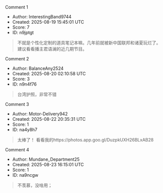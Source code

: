 Comment 1

- Author: InterestingBand9744
- Created: 2025-08-19 15:45:01 UTC
- Score: 7
- ID: n9jptgt

> 不就是个性化定制的道具笔记本嘛。几年前就被新中国联邦和诸夏玩烂了。建议看看播主君语澜的近几期节目。

Comment 2

- Author: BalanceAny2524
- Created: 2025-08-20 02:10:58 UTC
- Score: 3
- ID: n9n4f76

> 台湾护照，非常不错

Comment 3

- Author: Motor-Delivery942
- Created: 2025-08-22 20:35:31 UTC
- Score: 1
- ID: na4y8h7

> 太棒了！ 看看我的https://photos.app.goo.gl/DuzpkUXH26BLxAB28

Comment 4

- Author: Mundane_Department25
- Created: 2025-08-23 16:15:01 UTC
- Score: 1
- ID: na9ncgw

> 不羡慕，没啥用；
